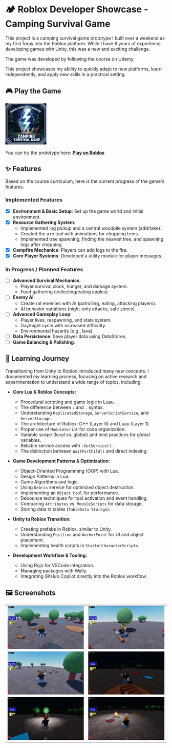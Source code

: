 # 🏕️ Roblox Developer Showcase - Camping Survival Game

This project is a camping survival game prototype I built over a weekend as my first foray into the Roblox platform. While I have 6 years of experience developing games with Unity, this was a new and exciting challenge.

The game was developed by following the course on Udemy.

This project showcases my ability to quickly adapt to new platforms, learn independently, and apply new skills in a practical setting.

## 🎮 Play the Game

<a href="https://www.roblox.com/games/125940314543671/Roblox-Developer-Showcase-Camping-Survival-Game">
    <img src="Screenshots/game_icon_512.jpg" alt="Game Icon" width="128"/>
</a>

You can try the prototype here: [**Play on Roblox**](https://www.roblox.com/games/125940314543671/Roblox-Developer-Showcase-Camping-Survival-Game)

## ✨ Features

Based on the course curriculum, here is the current progress of the game's features.

### Implemented Features
- [x] **Environment & Basic Setup**: Set up the game world and initial environment.
- [x] **Resource Gathering System**:
    - Implemented log pickup and a central woodpile system (add/take).
    - Created the axe tool with animations for chopping trees.
    - Implemented tree spawning, finding the nearest tree, and spawning logs after chopping.
- [x] **Campfire Mechanics**: Players can add logs to the fire.
- [x] **Core Player Systems**: Developed a utility module for player messages.

### In Progress / Planned Features
- [ ] **Advanced Survival Mechanics**:
    - Player survival clock, hunger, and damage system.
    - Food gathering (collecting/eating apples).
- [ ] **Enemy AI**:
    - Create rat enemies with AI (patrolling, eating, attacking players).
    - AI behavior variations (night-only attacks, safe zones).
- [ ] **Advanced Gameplay Loop**:
    - Player lives, respawning, and stats system.
    - Day/night cycle with increased difficulty.
    - Environmental hazards (e.g., lava).
- [ ] **Data Persistence**: Save player data using DataStores.
- [ ] **Game Balancing & Polishing**.

## 🚀 Learning Journey

Transitioning from Unity to Roblox introduced many new concepts. I documented my learning process, focusing on active research and experimentation to understand a wide range of topics, including:

-   **Core Lua & Roblox Concepts:**
    -   Procedural scripting and game logic in Luau.
    -   The difference between `:` and `.` syntax.
    -   Understanding `ReplicatedStorage`, `ServerScriptService`, and `ServerStorage`.
    -   The architecture of Roblox: C++ (Layer 0) and Luau (Layer 1).
    -   Proper use of `ModuleScript` for code organization.
    -   Variable scope (local vs. global) and best practices for global variables.
    -   Reliable service access with `:GetService()`.
    -   The distinction between `WaitForChild()` and direct indexing.

-   **Game Development Patterns & Optimization:**
    -   Object-Oriented Programming (OOP) with Lua.
    -   Design Patterns in Lua.
    -   Game Algorithms and logic.
    -   Using `Debris` service for optimized object destruction.
    -   Implementing an `Object Pool` for performance.
    -   Debounce techniques for tool activation and event handling.
    -   Comparing `Attributes` vs. `ModuleScripts` for data storage.
    -   Storing data in tables (`TableData Storage`).

-   **Unity to Roblox Transition:**
    -   Creating prefabs in Roblox, similar to Unity.
    -   Understanding `Position` and `AnchorPoint` for UI and object placement.
    -   Implementing health scripts in `StarterCharacterScripts`.

-   **Development Workflow & Tooling:**
    -   Using Rojo for VSCode integration.
    -   Managing packages with Wally.
    -   Integrating GitHub Copilot directly into the Roblox workflow.

## 🖼️ Screenshots

|   |   |
|---|---|
| ![Screenshot 1](Screenshots/Screenshot_1.jpg) | ![Screenshot 2](Screenshots/Screenshot_2.jpg) |
| ![Screenshot 3](Screenshots/Screenshot_3.jpg) | ![Screenshot 4](Screenshots/Screenshot_4.jpg) |
| ![Screenshot 5](Screenshots/Screenshot_5.jpg) | ![Screenshot 6](Screenshots/Screenshot_6.jpg) |


